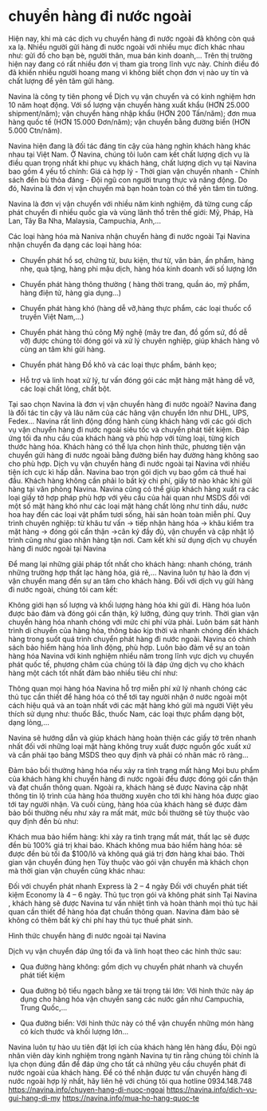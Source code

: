 # chuyển hàng đi nước ngoài
Hiện nay, khi mà các dịch vụ chuyển hàng đi nước ngoài đã không còn quá xa lạ. Nhiều người gửi hàng đi nước ngoài với nhiều mục đích khác nhau như: gửi đồ cho bạn bè, người thân, mua bán kinh doanh,... Trên thị trường hiện nay đang có rất nhiều đơn vị tham gia trong lĩnh vực này. Chính điều đó đã khiến nhiều người hoang mang vì không biết chọn đơn vị nào uy tín và chất lượng để yên tâm gửi hàng.

Navina là công ty tiên phong về Dịch vụ vận chuyển và có kinh nghiệm hơn 10 năm hoạt động. Với số lượng vận chuyển hàng xuất khẩu (HƠN 25.000 shipment/năm); vận chuyển hàng nhập khẩu (HƠN 200 Tấn/năm); đơn mua hàng quốc tế (HƠN 15.000 Đơn/năm); vận chuyển bằng đường biển (HƠN 5.000 Ctn/năm).

Navina hiện đang là đối tác đáng tin cậy của hàng nghìn khách hàng khác nhau tại Việt Nam. Ở Navina, chúng tôi luôn cam kết chất lượng dịch vụ là điều quan trọng nhất khi phục vụ khách hàng, chất lượng dịch vụ tại Navina bao gồm 4 yếu tố chính: Giá cả hợp lý - Thời gian vận chuyển nhanh - Chính sách đền bù thỏa đáng - Đội ngũ con người trung thực và năng động. Do đó, Navina là đơn vị vận chuyển mà bạn hoàn toàn có thể yên tâm tin tưởng.

Navina là đơn vị vận chuyển với nhiều năm kinh nghiệm, đã từng cung cấp phát chuyển đi nhiều quốc gia và vùng lãnh thổ trên thế giới: Mỹ, Pháp, Hà Lan, Tây Ba Nha, Malaysia, Campuchia, Anh,... 

Các loại hàng hóa mà Naniva nhận chuyển hàng đi nước ngoài
Tại Navina nhận chuyển đa dạng các loại hàng hóa:

+ Chuyển phát hồ sơ, chứng từ, bưu kiện, thư từ, văn bản, ấn phẩm, hàng nhẹ, quà tặng, hàng phi mậu dịch, hàng hóa kinh doanh với số lượng lớn
+ Chuyển phát hàng thông thường ( hàng thời trang, quần áo, mỹ phẩm, hàng điện tử, hàng gia dụng…)
+ Chuyển phát hàng khó (hàng dễ vỡ,hàng thực phẩm, các loại thuốc cổ truyền Việt Nam,...)
+ Chuyển phát hàng thủ công Mỹ nghệ (mây tre đan, đồ gốm sứ, đồ dễ vỡ) được chúng tôi đóng gói và xử lý chuyên nghiệp, giúp khách hàng vô cùng an tâm khi gửi hàng.

+ Chuyển phát hàng Đồ khô và các loại thực phẩm, bánh kẹo;

+ Hỗ trợ và linh hoạt xử lý, tư vấn đóng gói các mặt hàng mặt hàng dễ vỡ, các loại chất lỏng, chất bột.

Tại sao chọn Navina là đơn vị vận chuyển hàng đi nước ngoài?
Navina đang là đối tác tin cậy và lâu năm của các hãng vận chuyển lớn như DHL, UPS, Fedex… Navina rất linh động đồng hành cùng khách hàng với các gói dịch vụ vận chuyển hàng đi nước ngoài siêu tốc và chuyển phát tiết kiệm. 
Đáp ứng tối đa nhu cầu của khách hàng và phù hợp với từng loại, từng kích thước hàng hóa. Khách hàng có thể lựa chọn hình thức, phương tiện vận chuyển gửi hàng đi nước ngoài bằng đường biển hay đường hàng không sao cho phù hợp. 
Dịch vụ vận chuyển hàng đi nước ngoài tại Navina  với nhiều tiện ích cực kì hấp dẫn. Navina bao trọn gói dịch vụ bao gồm cả thuế hai đầu. Khách hàng không cần phải lo bất kỳ chi phí, giấy tờ nào khác khi gửi hàng tại văn phòng Navina.
Navina cũng có thể giúp khách hàng xuất ra các loại giấy tờ hợp pháp phù hợp với yêu cầu của hải quan như MSDS đối với một số mặt hàng khó như các loại mặt hàng chất lỏng như tinh dầu, nước hoa hay đến các loại vật phẩm tươi sống, hải sản hoàn toàn miễn phí.
Quy trình chuyên nghiệp: từ khâu tư vấn -> tiếp nhận hàng hóa -> khâu kiểm tra mặt hàng -> đóng gói cẩn thận ->cân ký đầy đủ, vận chuyển và cập nhật lộ trình cũng như giao nhận hàng tận nơi.
Cam kết khi sử dụng dịch vụ chuyển hàng đi nước ngoài tại Navina 


Để mang lại những giải pháp tốt nhất cho khách hàng: nhanh chóng, tránh những trường hợp thất lạc hàng hóa, giá rẻ,... Navina luôn tự hào là đơn vị vận chuyển mang đến sự an tâm cho khách hàng. Đối với dịch vụ gửi hàng đi nước ngoài, chúng tôi cam kết:

Không giới hạn số lượng và khối lượng hàng hóa khi gửi đi.
Hàng hóa luôn được bảo đảm và đóng gói cẩn thận, kỹ lưỡng, đúng quy trình.
Thời gian vận chuyển hàng hóa nhanh chóng với mức chi phí vừa phải.
Luôn bám sát hành trình di chuyển của hàng hóa, thông báo kịp thời và nhanh chóng đến khách hàng trong suốt quá trình chuyển phát hàng đi nước ngoài.
Navina có chính sách bảo hiểm hàng hóa linh động, phù hợp. Luôn bảo đảm về sự an toàn hàng hóa
Navina với kinh nghiệm nhiều năm trong lĩnh vực dịch vụ chuyển phát quốc tế, phương châm của chúng tôi là đáp ứng dịch vụ cho khách hàng một cách tốt nhất đảm bảo nhiều tiêu chí như:

Thông quan mọi hàng hóa
Navina hỗ trợ miễn phí xử lý nhanh chóng các thủ tục cần thiết để hàng hóa có thể tới tay người nhận  ở nước ngoài một cách hiệu quả và an toàn nhất với các mặt hàng khó gửi mà người Việt yêu thích sử dụng như: thuốc Bắc, thuốc Nam, các loại thực phẩm dạng bột, dạng lỏng,… 

Navina sẽ hướng dẫn và giúp khách hàng hoàn thiện các giấy tờ trên nhanh nhất đối với những loại mặt hàng không truy xuất được nguồn gốc xuất xứ và cần phải tạo bảng MSDS theo quy định và phải có nhãn mác rõ ràng…

Đảm bảo bồi thường hàng hóa nếu xảy ra tình trạng mất hàng
Mọi bưu phẩm của khách hàng khi chuyển hàng đi nước ngoài đều được đóng gói cẩn thận và đạt chuẩn thông quan. Ngoài ra, khách hàng sẽ được Navina cập nhật thông tin lộ trình của hàng hóa thường xuyên cho tới khi hàng hóa được giao tới tay người nhận. Và cuối cùng, hàng hóa của khách hàng sẽ được đảm bảo bồi thường nếu như xảy ra mất mát, mức bồi thường sẽ tùy thuộc vào quy định đền bù như:

Khách mua bảo hiểm hàng: khi xảy ra tình trạng mất mát, thất lạc sẽ được đền bù 100% giá trị khai báo.
Khách không mua bảo hiểm hàng hóa: sẽ được đền bù tối đa $100/lô và không quá giá trị đơn hàng khai báo.
Thời gian vận chuyển đúng hẹn
Tùy thuộc vào gói vận chuyển mà khách chọn mà thời gian vận chuyển cũng khác nhau:

Đối với chuyển phát nhanh Express là 2 – 4 ngày
Đối với chuyển phát tiết kiệm Economy là  4 – 6 ngày.
Thủ tục trọn gói và không phát sinh
Tại Navina , khách hàng sẽ được Navina tư vấn nhiệt tình và hoàn thành mọi thủ tục hải quan cần thiết để hàng hóa đạt chuẩn thông quan. Navina đảm bảo sẽ không có thêm bất kỳ chi phí  hay thủ tục thuế phát sinh.

Hình thức chuyển hàng đi nước ngoài tại Navina


Dịch vụ vận chuyển đáp ứng tối đa và linh hoạt theo các hình thức sau:

+ Qua đường hàng không: gồm dịch vụ chuyển phát nhanh và chuyển phát tiết kiệm

+ Qua đường bộ tiểu ngạch bằng xe tải trọng tải lớn: Với hình thức này áp dụng cho hàng hóa vận chuyển sang các nước gần như Campuchia, Trung Quốc,...

+ Qua đường biển: Với hình thức này có thể vận chuyển những món hàng có kích thước và khối lượng lớn…

Navina luôn tự hào ưu tiên đặt lợi ích của khách hàng lên hàng đầu, Đội ngũ nhân viên dày kinh nghiệm trong ngành Navina tự tin rằng chúng tôi chính là lựa chọn đúng đắn để đáp ứng cho tất cả những yêu cầu chuyển phát đi nước ngoài của khách hàng. Để có thể nhận được tư vấn chuyển hàng đi nước ngoài hợp lý nhất, hãy liên hệ với chúng tôi qua hotline 0934.148.748
https://navina.info/chuyen-hang-di-nuoc-ngoai
https://navina.info/dich-vu-gui-hang-di-my
https://navina.info/mua-ho-hang-quoc-te
